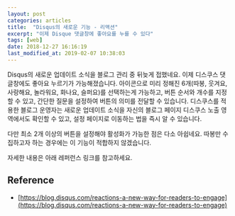 ```yaml
---
layout: post
categories: articles
title:  "Disqus의 새로운 기능 - 리액션"
excerpt: "이제 Disque 댓글창에 좋아요를 누를 수 있다"
tags: [web]
date: 2018-12-27 16:16:19
last_modified_at: 2019-02-07 10:38:03
---
```


Disqus의 새로운 업데이트 소식을 블로그 관리 중 뒤늦게 접했네요. 이제 디스쿠스 댓글창에도 좋아요 누르기가 가능해졌습니다. 아이콘으로 미리 정해진 6개(따봉, 웃겨요, 사랑해요, 놀라워요, 화나요, 슬퍼요)를 선택하는게 가능하고, 버튼 순서와 개수를 지정할 수 있고, 간단한 질문을 설정하여 버튼의 의미를 전달할 수 있습니다. 디스쿠스를 적용한 블로그 운영자는 새로운 업데이트 소식을 자신의 블로그 페이지 디스쿠스 노출 영역에서도 확인할 수 있고, 설정 페이지로 이동하는 법을 즉시 알 수 있습니다.

다만 최소 2개 이상의 버튼을 설정해야 활성화가 가능한 점은 다소 아쉽네요. 따봉만 수집하고자 하는 경우에는 이 기능이 적합하지 않겠습니다.

자세한 내용은 아래 레퍼런스 링크를 참고하세요.


## Reference

* [https://blog.disqus.com/reactions-a-new-way-for-readers-to-engage](https://blog.disqus.com/reactions-a-new-way-for-readers-to-engage)
